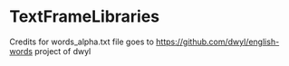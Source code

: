 # TextFrameLibraries
Credits for words_alpha.txt file goes to https://github.com/dwyl/english-words project of dwyl
